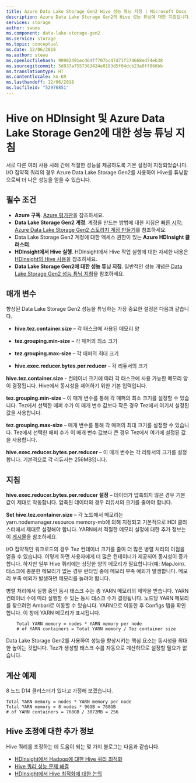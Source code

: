 ```yaml
---
title: Azure Data Lake Storage Gen2 Hive 성능 튜닝 지침 | Microsoft Docs
description: Azure Data Lake Storage Gen2의 Hive 성능 튜닝에 대한 지침입니다.
services: storage
author: swums
ms.component: data-lake-storage-gen2
ms.service: storage
ms.topic: conceptual
ms.date: 12/06/2018
ms.author: stewu
ms.openlocfilehash: 90982491ecd64ff707bc47d71f374668ed74eb38
ms.sourcegitcommit: 5d837a7557363424e0183d5f04dcb23a8ff966bb
ms.translationtype: HT
ms.contentlocale: ko-KR
ms.lasthandoff: 12/06/2018
ms.locfileid: "52976851"
---
```

# <a name="performance-tuning-guidance-for-hive-on-hdinsight-and-azure-data-lake-storage-gen2"></a>Hive on HDInsight 및 Azure Data Lake Storage Gen2에 대한 성능 튜닝 지침

서로 다른 여러 사용 사례 간에 적절한 성능을 제공하도록 기본 설정이 지정되었습니다.  I/O 집약적 쿼리의 경우 Azure Data Lake Storage Gen2를 사용하여 Hive를 튜닝함으로써 더 나은 성능을 얻을 수 있습니다.  

## <a name="prerequisites"></a>필수 조건

* **Azure 구독**. [Azure 평가판](https://azure.microsoft.com/pricing/free-trial/)을 참조하세요.
* **Data Lake Storage Gen2 계정**. 계정을 만드는 방법에 대한 지침은 [빠른 시작: Azure Data Lake Storage Gen2 스토리지 계정 만들기](data-lake-storage-quickstart-create-account.md)를 참조하세요.
* Data Lake Storage Gen2 계정에 대한 액세스 권한이 있는 **Azure HDInsight 클러스터**.
* **HDInsight에서 Hive 실행**.  HDInsight에서 Hive 작업 실행에 대한 자세한 내용은 [HDInsight의 Hive 사용](https://docs.microsoft.com/azure/hdinsight/hdinsight-use-hive)을 참조하세요.
* **Data Lake Storage Gen2에 대한 성능 튜닝 지침**.  일반적인 성능 개념은 [Data Lake Storage Gen2 성능 튜닝 지침](data-lake-storage-performance-tuning-guidance.md)을 참조하세요.

## <a name="parameters"></a>매개 변수

향상된 Data Lake Storage Gen2 성능을 튜닝하는 가장 중요한 설정은 다음과 같습니다.

* **hive.tez.container.size** – 각 태스크에 사용된 메모리 양

* **tez.grouping.min-size** – 각 매퍼의 최소 크기

* **tez.grouping.max-size** – 각 매퍼의 최대 크기

* **hive.exec.reducer.bytes.per.reducer** – 각 리듀서의 크기

**hive.tez.container.size** - 컨테이너 크기에 따라 각 태스크에 사용 가능한 메모리 양이 결정됩니다.  Hive에서 동시성을 제어하기 위한 기본 입력입니다.  

**tez.grouping.min-size** – 이 매개 변수를 통해 각 매퍼의 최소 크기를 설정할 수 있습니다.  Tez에서 선택한 매퍼 수가 이 매개 변수 값보다 작은 경우 Tez에서 여기서 설정된 값을 사용합니다.

**tez.grouping.max-size** – 매개 변수를 통해 각 매퍼의 최대 크기를 설정할 수 있습니다.  Tez에서 선택한 매퍼 수가 이 매개 변수 값보다 큰 경우 Tez에서 여기에 설정된 값을 사용합니다.

**hive.exec.reducer.bytes.per.reducer** – 이 매개 변수는 각 리듀서의 크기를 설정합니다.  기본적으로 각 리듀서는 256MB입니다.  

## <a name="guidance"></a>지침

**hive.exec.reducer.bytes.per.reducer 설정** – 데이터가 압축되지 않은 경우 기본 값이 제대로 작동합니다.  압축된 데이터의 경우 리듀서의 크기를 줄여야 합니다.  

**Set hive.tez.container.size** – 각 노드에서 메모리는 yarn.nodemanager.resource.memory-mb에 의해 지정되고 기본적으로 HDI 클러스터에서 제대로 설정해야 합니다.  YARN에서 적절한 메모리 설정에 대한 추가 정보는 이 [게시물](https://docs.microsoft.com/azure/hdinsight/hdinsight-hadoop-hive-out-of-memory-error-oom)을 참조하세요.

I/O 집약적인 워크로드의 경우 Tez 컨테이너 크기를 줄여 더 많은 병렬 처리의 이점을 얻을 수 있습니다. 이렇게 하면 사용자에게 더 많은 컨테이너가 제공되어 동시성이 증가합니다.  하지만 일부 Hive 쿼리에는 상당한 양의 메모리가 필요합니다(예: MapJoin).  태스크에 충분한 메모리가 없는 경우 런타임 중에 메모리 부족 예외가 발생합니다.  메모리 부족 예외가 발생하면 메모리를 늘려야 합니다.   

병렬 처리에서 실행 중인 동시 태스크 수는 총 YARN 메모리의 제약을 받습니다.  YARN 컨테이너 수에 따라 실행할 수 있는 동시 태스크 수가 결정됩니다.  노드당 YARN 메모리를 찾으려면 Ambari로 이동할 수 있습니다.  YARN으로 이동한 후 Configs 탭을 확인합니다.  이 창에 YARN 메모리가 표시됩니다.  

        Total YARN memory = nodes * YARN memory per node
        # of YARN containers = Total YARN memory / Tez container size
Data Lake Storage Gen2를 사용하여 성능을 향상시키는 핵심 요소는 동시성을 최대한 높이는 것입니다.  Tez가 생성할 태스크 수를 자동으로 계산하므로 설정할 필요가 없습니다.   

## <a name="example-calculation"></a>계산 예제

8 노드 D14 클러스터가 있다고 가정해 보겠습니다.  

    Total YARN memory = nodes * YARN memory per node
    Total YARN memory = 8 nodes * 96GB = 768GB
    # of YARN containers = 768GB / 3072MB = 256

## <a name="further-information-on-hive-tuning"></a>Hive 조정에 대한 추가 정보

Hive 쿼리를 조정하는 데 도움이 되는 몇 가지 블로그는 다음과 같습니다.
* [HDInsight에서 Hadoop에 대한 Hive 쿼리 최적화](https://azure.microsoft.com/documentation/articles/hdinsight-hadoop-optimize-hive-query/)
* [Hive 쿼리 성능 문제 해결](https://blogs.msdn.microsoft.com/bigdatasupport/2015/08/13/troubleshooting-hive-query-performance-in-hdinsight-hadoop-cluster/)
* [HDInsight에서 Hive 최적화에 대한 논의](https://channel9.msdn.com/events/Machine-Learning-and-Data-Sciences-Conference/Data-Science-Summit-2016/MSDSS25)

